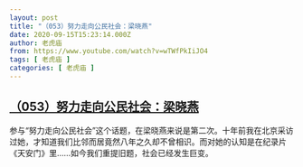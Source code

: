 ```yaml
---
layout: post
title: "（053）努力走向公民社会：梁晓燕"
date: 2020-09-15T15:23:14.000Z
author: 老虎庙
from: https://www.youtube.com/watch?v=wTWfPkIiJO4
tags: [ 老虎庙 ]
categories: [ 老虎庙 ]
---
```

<!--1600183394000-->
[（053）努力走向公民社会：梁晓燕](https://www.youtube.com/watch?v=wTWfPkIiJO4)
------

<div>
参与“努力走向公民社会”这个话题，在梁晓燕来说是第二次。十年前我在北京采访过她，才知道我们比邻而居竟然八年之久却不曾相识。而对她的认知是在纪录片《天安门》里……如今我们重提旧题，社会已经发生巨变。
</div>
